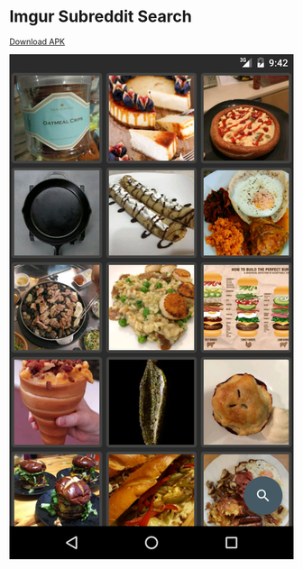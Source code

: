 # Imgur Subreddit Search

[Download APK](ImgurSubredditNavigator.apk)

![Screenshot](/screenshots/Screenshot_20160301-094241.png)